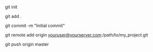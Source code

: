 git init

git add .

git commit -m "Initial commit"

git remote add origin youruser@yourserver.com:/path/to/my_project.git

git push origin master
